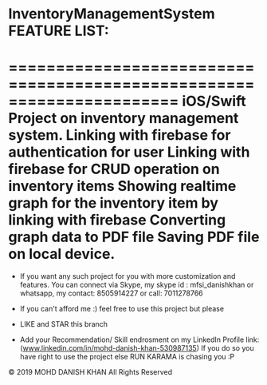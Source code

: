 # InventoryManagementSystem FEATURE LIST:

======================================================================
iOS/Swift Project on inventory management system.
Linking with firebase for authentication for user
Linking with firebase for CRUD operation on inventory items
Showing realtime graph for the inventory item by linking with firebase
Converting graph data to PDF file
Saving PDF file on local device.
======================================================================

- If you want any such project for you with more customization and features.
You can connect via Skype, my skype id : mfsi_danishkhan or
whatsapp, my contact: 8505914227
or call: 7011278766

- If you can't afford me :) feel free to use this project but please 
- LIKE and STAR this branch 
- Add your Recommendation/ Skill endrosment on my 
LinkedIn Profile link: (www.linkedin.com/in/mohd-danish-khan-530987135)
If you do so you have right to use the project else RUN KARAMA is chasing you :P

© 2019 MOHD DANISH KHAN All Rights Reserved
